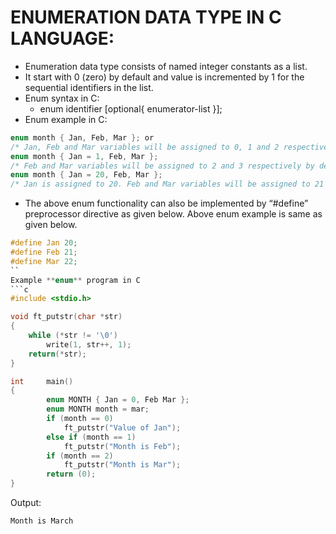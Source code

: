 # ENUMERATION DATA TYPE IN C LANGUAGE:
- Enumeration data type consists of named integer constants as a list.
- It start with 0 (zero) by default and value is incremented by 1 for the sequential identifiers in the list.
- Enum syntax in C:
	- enum identifier [optional{ enumerator-list }];
- Enum example in C: 
```c
enum month { Jan, Feb, Mar }; or
/* Jan, Feb and Mar variables will be assigned to 0, 1 and 2 respectively by default */
enum month { Jan = 1, Feb, Mar };
/* Feb and Mar variables will be assigned to 2 and 3 respectively by default */
enum month { Jan = 20, Feb, Mar };
/* Jan is assigned to 20. Feb and Mar variables will be assigned to 21 and 22 respectively by default */
```
- The above enum functionality can also be implemented by “#define” preprocessor directive as given below. Above enum example is same as given below.
```c
#define Jan 20;
#define Feb 21;
#define Mar 22;
``
Example **enum** program in C
```c
#include <stdio.h>

void ft_putstr(char *str)
{
	while (*str != '\0')
		write(1, str++, 1);
	return(*str);
}

int 	main()
{
		enum MONTH { Jan = 0, Feb Mar };
		enum MONTH month = mar;
		if (month == 0)
			ft_putstr("Value of Jan");
		else if (month == 1)
			ft_putstr("Month is Feb");
		if (month == 2)
			ft_putstr("Month is Mar");
		return (0);
}
```

Output:
```c
Month is March
```
